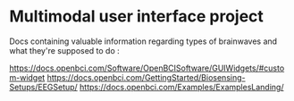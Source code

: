 # Multimodal user interface project

Docs containing valuable information regarding types of brainwaves and what they're supposed to do :

https://docs.openbci.com/Software/OpenBCISoftware/GUIWidgets/#custom-widget
https://docs.openbci.com/GettingStarted/Biosensing-Setups/EEGSetup/
https://docs.openbci.com/Examples/ExamplesLanding/